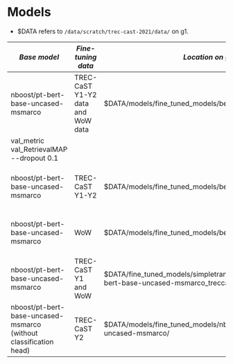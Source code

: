 
# Models

- $DATA refers to `/data/scratch/trec-cast-2021/data/` on g1.

| *Base model* | *Fine-tuning data* | *Location on g1* | *Hyperparameters* |
| -- | -- | -- | -- | 
| nboost/pt-bert-base-uncased-msmarco | TREC-CaST Y1-Y2 data and WoW data | $DATA/models/fine_tuned_models/bert_TRECY1Y2_WoW.ckpt | --lr 3e-05 --val_patience 5 --
val_metric val_RetrievalMAP --dropout 0.1 | 
| nboost/pt-bert-base-uncased-msmarco | TREC-CaST Y1-Y2 | $DATA/models/fine_tuned_models/bert_TRECY1Y2.ckpt | --lr 3e-05 --val_patience 5 --val_metric val_RetrievalMAP --dropout 0.1 | 
| nboost/pt-bert-base-uncased-msmarco | WoW | $DATA/models/fine_tuned_models/bert_WoW.ckpt | --lr 3e-05 --val_patience 5 --val_metric val_RetrievalMAP --dropout 0.1 | 
| nboost/pt-bert-base-uncased-msmarco | TREC-CaST Y1 and WoW | $DATA/fine_tuned_models/simpletransformers_bert_nboost_pt-bert-base-uncased-msmarco_treccastY1_wow/ | --lr 3e-05 --val_patience 5 --val_metric val_RetrievalMAP --dropout 0.1 | 
| nboost/pt-bert-base-uncased-msmarco (without classification head) | TREC-CaST Y2  | $DATA/models/fine_tuned_models/nboost/pt-bert-base-uncased-msmarco/ | --lr 3e-05 --val_patience 5 --val_metric val_RetrievalMAP --dropout 0.1 | 
